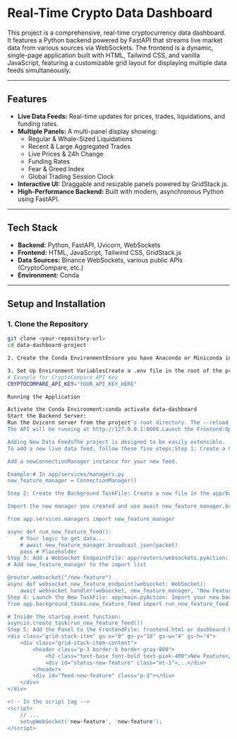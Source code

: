 # Real-Time Crypto Data Dashboard

This project is a comprehensive, real-time cryptocurrency data dashboard. It features a Python backend powered by FastAPI that streams live market data from various sources via WebSockets. The frontend is a dynamic, single-page application built with HTML, Tailwind CSS, and vanilla JavaScript, featuring a customizable grid layout for displaying multiple data feeds simultaneously.

---

## Features

* **Live Data Feeds:** Real-time updates for prices, trades, liquidations, and funding rates.
* **Multiple Panels:** A multi-panel display showing:
    * Regular & Whale-Sized Liquidations
    * Recent & Large Aggregated Trades
    * Live Prices & 24h Change
    * Funding Rates
    * Fear & Greed Index
    * Global Trading Session Clock
* **Interactive UI:** Draggable and resizable panels powered by GridStack.js.
* **High-Performance Backend:** Built with modern, asynchronous Python using FastAPI.

---

## Tech Stack

* **Backend:** Python, FastAPI, Uvicorn, WebSockets
* **Frontend:** HTML, JavaScript, Tailwind CSS, GridStack.js
* **Data Sources:** Binance WebSockets, various public APIs (CryptoCompare, etc.)
* **Environment:** Conda

---

## Setup and Installation

### 1. Clone the Repository

```bash
git clone <your-repository-url>
cd data-dashboard-project

2. Create the Conda EnvironmentEnsure you have Anaconda or Miniconda installed. Then, create the environment from the environment.yml file:conda env create -f environment.yml

3. Set Up Environment VariablesCreate a .env file in the root of the project directory. This file is used to store your secret API keys and is ignored by Git. Add your keys to this file:
# Example for CryptoCompare API Key
CRYPTOCOMPARE_API_KEY="YOUR_API_KEY_HERE"

Running the Application

Activate the Conda Environment:conda activate data-dashboard
Start the Backend Server:
Run the Uvicorn server from the project's root directory. The --reload flag will automatically restart the server when you make code changes.uvicorn app.main:app --reload
The API will be running at http://127.0.0.1:8000.Launch the Frontend:Open the frontend.html or dashboard.html file directly in your web browser (e.g., by double-clicking it or using the "Open File" menu in your browser).

Adding New Data FeedsThe project is designed to be easily extensible.
To add a new live data feed, follow these five steps:Step 1: Create a Connection ManagerFile: app/services/managers.pyAction:

Add a newConnectionManager instance for your new feed.

Example:# In app/services/managers.py
new_feature_manager = ConnectionManager()

Step 2: Create the Background TaskFile: Create a new file in the app/background_tasks/ directory (e.g., new_feature_feed.py).Action: Write the Python logic to fetch your data in a continuous loop.

Import the new manager you created and use await new_feature_manager.broadcast_json(data_packet) to send data to the frontend.Example:# In app/background_tasks/new_feature_feed.py

from app.services.managers import new_feature_manager

async def run_new_feature_feed():
    # Your logic to get data...
    # await new_feature_manager.broadcast_json(packet)
    pass # Placeholder
Step 3: Add a WebSocket EndpointFile: app/routers/websockets.pyAction: Import your new manager and create a new WebSocket endpoint that connects it to a URL path.Example:# In app/routers/websockets.py
# Add new_feature_manager to the import list

@router.websocket("/new-feature")
async def websocket_new_feature_endpoint(websocket: WebSocket):
    await websocket_handler(websocket, new_feature_manager, "New Feature")
Step 4: Launch the New TaskFile: app/main.pyAction: Import your new background task function and add it to the startup_event function.Example:# In app/main.py
from app.background_tasks.new_feature_feed import run_new_feature_feed

# Inside the startup_event function:
asyncio.create_task(run_new_feature_feed())
Step 5: Add the Panel to the FrontendFile: frontend.html or dashboard.htmlAction:Copy and paste an existing grid-stack-item <div> to create a new panel. Change the title and id attributes.In the <script> tag at the bottom, add a new setupWebSocket() call to connect your new panel to the WebSocket endpoint you created.Example:<!-- In the HTML body -->
<div class="grid-stack-item" gs-x="0" gs-y="18" gs-w="4" gs-h="4">
    <div class="grid-stack-item-content">
        <header class="p-3 border-b border-gray-800">
            <h2 class="text-base font-bold text-pink-400">New Feature</h2>
            <div id="status-new-feature" class="mt-1">...</div>
        </header>
        <div id="feed-new-feature" class="p-3"></div>
    </div>
</div>

<!-- In the script tag -->
<script>
    // ...
    setupWebSocket('new-feature', 'new-feature');
</script>
